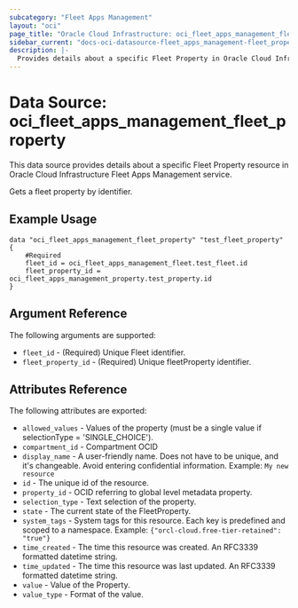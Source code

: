 ```yaml
---
subcategory: "Fleet Apps Management"
layout: "oci"
page_title: "Oracle Cloud Infrastructure: oci_fleet_apps_management_fleet_property"
sidebar_current: "docs-oci-datasource-fleet_apps_management-fleet_property"
description: |-
  Provides details about a specific Fleet Property in Oracle Cloud Infrastructure Fleet Apps Management service
---
```


# Data Source: oci_fleet_apps_management_fleet_property
This data source provides details about a specific Fleet Property resource in Oracle Cloud Infrastructure Fleet Apps Management service.

Gets a fleet property by identifier.

## Example Usage

```hcl
data "oci_fleet_apps_management_fleet_property" "test_fleet_property" {
	#Required
	fleet_id = oci_fleet_apps_management_fleet.test_fleet.id
	fleet_property_id = oci_fleet_apps_management_property.test_property.id
}
```

## Argument Reference

The following arguments are supported:

* `fleet_id` - (Required) Unique Fleet identifier.
* `fleet_property_id` - (Required) Unique fleetProperty identifier.


## Attributes Reference

The following attributes are exported:

* `allowed_values` - Values of the property (must be a single value if selectionType = 'SINGLE_CHOICE').
* `compartment_id` - Compartment OCID
* `display_name` - A user-friendly name. Does not have to be unique, and it's changeable. Avoid entering confidential information.  Example: `My new resource` 
* `id` - The unique id of the resource.
* `property_id` - OCID referring to global level metadata property.
* `selection_type` - Text selection of the property.
* `state` - The current state of the FleetProperty.
* `system_tags` - System tags for this resource. Each key is predefined and scoped to a namespace. Example: `{"orcl-cloud.free-tier-retained": "true"}` 
* `time_created` - The time this resource was created. An RFC3339 formatted datetime string.
* `time_updated` - The time this resource was last updated. An RFC3339 formatted datetime string.
* `value` - Value of the Property.
* `value_type` - Format of the value.

